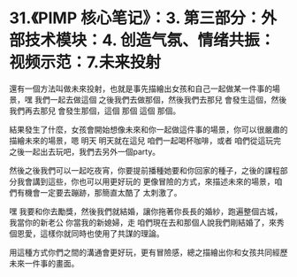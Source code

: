 # 31.《PIMP 核心笔记》：3. 第三部分：外部技术模块：4. 创造气氛、情绪共振：视频示范：7.未来投射

還有一個方法叫做未來投射，也就是事先描繪出女孩和自己一起做某一件事的場景，嘿 我們一起去做這個 之後我們去做那個，然後我們去那兒 會發生這個，然後我們再去那兒 會發生那個，這個 那個 這個 那個。

結果發生了什麼，女孩會開始想像未來和你一起做這件事的場景，你可以很嚴肅的描繪未來的場景，嗯 明天 明天就在這兒 咱們一起喝杯咖啡，或者 咱們從這玩完之後一起出去玩吧，我們去另外一個party。

然後之後我們可以一起吃夜宵，你要提前播種她要和你回家的種子，之後的課程部分我會講到這些，你也可以用更好玩的 更像冒險的方式，來描述未來的場景，咱們有機會一定要去蹦跡，那簡直太酷了 太刺激了。

嘿 我要和你去勵獎，然後我們就結婚，讓你拖著你長長的婚紗，跑遍整個古城，我當你的新老公 你當我的新媳婦，走 咱們現在去和那個人說我們剛結婚了，來秀個恩愛，這樣你就同時也使用了共謀的理論。

用這種方式你們之間的溝通會更好玩，更有冒險感，總之描繪出你和女孩共同經歷未來一件事的畫面。